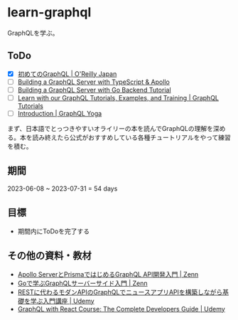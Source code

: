 # learn-graphql

GraphQLを学ぶ。

## ToDo

- [x] [初めてのGraphQL | O'Reilly Japan](https://www.oreilly.co.jp/books/9784873118932/)
- [ ] [Building a GraphQL Server with TypeScript & Apollo](https://www.howtographql.com/typescript-apollo/0-introduction/)
- [ ] [Building a GraphQL Server with Go Backend Tutorial](https://www.howtographql.com/graphql-go/0-introduction/)
- [ ] [Learn with our GraphQL Tutorials, Examples, and Training | GraphQL Tutorials](https://www.apollographql.com/tutorials/)
- [ ] [Introduction | GraphQL Yoga](https://the-guild.dev/graphql/yoga-server/tutorial/basic)

まず、日本語でとっつきやすいオライリーの本を読んでGraphQLの理解を深める。本を読み終えたら公式がおすすめしている各種チュートリアルをやって練習を積む。

## 期間

2023-06-08 ~ 2023-07-31 = 54 days

## 目標

- 期間内にToDoを完了する

## その他の資料・教材

- [Apollo ServerとPrismaではじめるGraphQL API開発入門 | Zenn](https://zenn.dev/eringiv3/books/a85174531fd56a)
- [Goで学ぶGraphQLサーバーサイド入門 | Zenn](https://zenn.dev/hsaki/books/golang-graphql)
- [RESTに代わるモダンAPIのGraphQLでニュースアプリAPIを構築しながら基礎を学ぶ入門講座 | Udemy](https://www.udemy.com/course/graphql-tutorial-with-newsapp-api/)
- [GraphQL with React Course: The Complete Developers Guide | Udemy](https://www.udemy.com/course/graphql-with-react-course/)

